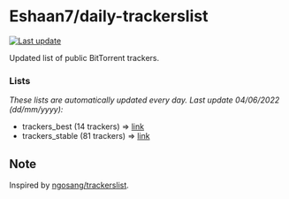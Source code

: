 
# Eshaan7/daily-trackerslist 

[![Last update](https://img.shields.io/badge/Last%20update-04/06/2022-blue.svg)](#)

Updated list of public BitTorrent trackers.

### Lists
*These lists are automatically updated every day. Last update 04/06/2022 (_dd/mm/yyyy_):*

* trackers_best (14 trackers) => [link](https://raw.githubusercontent.com/eshaan7/daily-trackerslist/master/trackers_best.txt)
* trackers_stable (81 trackers) => [link](https://raw.githubusercontent.com/eshaan7/daily-trackerslist/master/trackers_stable.txt)

## Note

Inspired by [ngosang/trackerslist](https://github.com/ngosang/trackerslist).
